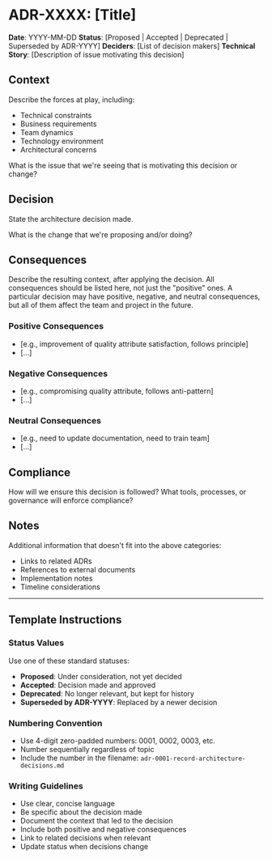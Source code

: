 # ADR-XXXX: [Title]

**Date**: YYYY-MM-DD
**Status**: [Proposed | Accepted | Deprecated | Superseded by ADR-YYYY]
**Deciders**: [List of decision makers]
**Technical Story**: [Description of issue motivating this decision]

## Context

Describe the forces at play, including:
- Technical constraints
- Business requirements
- Team dynamics
- Technology environment
- Architectural concerns

What is the issue that we're seeing that is motivating this decision or change?

## Decision

State the architecture decision made.

What is the change that we're proposing and/or doing?

## Consequences

Describe the resulting context, after applying the decision. All consequences should be listed here, not just the "positive" ones. A particular decision may have positive, negative, and neutral consequences, but all of them affect the team and project in the future.

### Positive Consequences
- [e.g., improvement of quality attribute satisfaction, follows principle]
- [...]

### Negative Consequences
- [e.g., compromising quality attribute, follows anti-pattern]
- [...]

### Neutral Consequences
- [e.g., need to update documentation, need to train team]
- [...]

## Compliance

How will we ensure this decision is followed? What tools, processes, or governance will enforce compliance?

## Notes

Additional information that doesn't fit into the above categories:
- Links to related ADRs
- References to external documents
- Implementation notes
- Timeline considerations

---

## Template Instructions

### Status Values
Use one of these standard statuses:
- **Proposed**: Under consideration, not yet decided
- **Accepted**: Decision made and approved
- **Deprecated**: No longer relevant, but kept for history
- **Superseded by ADR-YYYY**: Replaced by a newer decision

### Numbering Convention
- Use 4-digit zero-padded numbers: 0001, 0002, 0003, etc.
- Number sequentially regardless of topic
- Include the number in the filename: `adr-0001-record-architecture-decisions.md`

### Writing Guidelines
- Use clear, concise language
- Be specific about the decision made
- Document the context that led to the decision
- Include both positive and negative consequences
- Link to related decisions when relevant
- Update status when decisions change